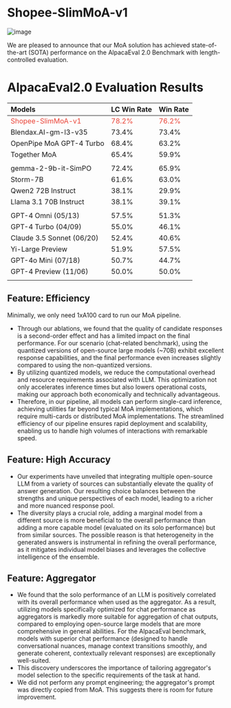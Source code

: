 # Shopee-SlimMoA-v1

![image](https://github.com/user-attachments/assets/28941e58-9103-4a5e-9de1-0f5443c858fc)


We are pleased to announce that our MoA solution has achieved state-of-the-art (SOTA) performance on the AlpacaEval 2.0 Benchmark with length-controlled evaluation.

# **AlpacaEval2.0 Evaluation Results**

| Models                                   | **LC Win Rate**              | **Win Rate**                 |
| :--------------------------------------- | ---------------------------- | ---------------------------- |
| <font color=#EA4337>Shopee-SlimMoA-v1</font> | <font color=#EA4337>78.2%</font> | <font color=#EA4337>76.2%</font> |
| Blendax.AI-gm-l3-v35                     | 73.4%                        | 73.4%                        |
| OpenPipe MoA GPT-4 Turbo                 | 68.4%                        | 63.2%                        |
| Together MoA                             | 65.4%                        | 59.9%                        |
|                                          |                              |                              |
| gemma-2-9b-it-SimPO                      | 72.4%                        | 65.9%                        |
| Storm-7B                                 | 61.6%                        | 63.0%                        |
| Qwen2 72B Instruct                       | 38.1%                        | 29.9%                        |
| Llama 3.1 70B Instruct                   | 38.1%                        | 39.1%                        |
|                                          |                              |                              |
| GPT-4 Omni (05/13)                       | 57.5%                        | 51.3%                        |
| GPT-4 Turbo (04/09)                      | 55.0%                        | 46.1%                        |
| Claude 3.5 Sonnet (06/20)                | 52.4%                        | 40.6%                        |
| Yi-Large Preview                         | 51.9%                        | 57.5%                        |
| GPT-4o Mini (07/18)                      | 50.7%                        | 44.7%                        |
| GPT-4 Preview (11/06)                    | 50.0%                        | 50.0%                        |
|                                          |                              |                              |



## Feature: Efficiency

Minimally, we only need 1xA100 card to run our MoA pipeline.

- Through our ablations, we found that the quality of candidate responses is a second-order effect and has a limited impact on the final performance. For our scenario (chat-related benchmark), using the quantized versions of open-source large models (~70B) exhibit excellent response capabilities, and the final performance even increases slightly compared to using the non-quantized versions.
- By utilizing quantized models, we reduce the computational overhead and resource requirements associated with LLM. This optimization not only accelerates inference times but also lowers operational costs, making our approach both economically and technically advantageous.
- Therefore, in our pipeline, all models can perform single-card inference, achieving utilities far beyond typical MoA implementations, which require multi-cards or distributed MoA implementations. The streamlined efficiency of our pipeline ensures rapid deployment and scalability, enabling us to handle high volumes of interactions with remarkable speed.

## Feature: **High Accuracy**

- Our experiments have unveiled that integrating multiple open-source LLM from a variety of sources can substantially elevate the quality of answer generation. Our resulting choice balances between the strengths and unique perspectives of each model, leading to a richer and more nuanced response pool.
- The diversity plays a crucial role, adding a marginal model from a different source is more beneficial to the overall performance than adding a more capable model (evaluated on its solo performance) but from similar sources. The possible reason is that heterogeneity in the generated answers is instrumental in refining the overall performance, as it mitigates individual model biases and leverages the collective intelligence of the ensemble.

## Feature: **Aggregator**

- We found that the solo performance of an LLM is positively correlated with its overall performance when used as the aggregator. As a result, utilizing models specifically optimized for chat performance as aggregators is markedly more suitable for aggregation of chat outputs, compared to employing open-source large models that are more comprehensive in general abilities. For the AlpacaEval benchmark, models with superior chat performance (designed to handle conversational nuances, manage context transitions smoothly, and generate coherent, contextually relevant responses) are exceptionally well-suited.
- This discovery underscores the importance of tailoring aggregator's model selection to the specific requirements of the task at hand.
- We did not perform any prompt engineering; the aggregator's prompt was directly copied from MoA. This suggests there is room for future improvement.
